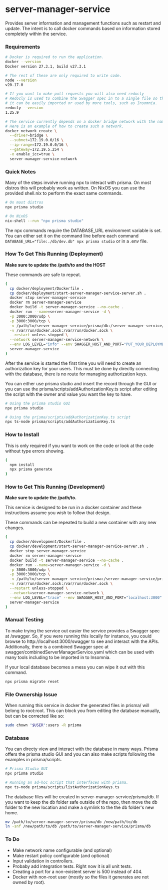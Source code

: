 # server-manager-service

Provides server information and management functions such as restart and update.
The intent is to call docker commands based on information stored completely within the service.

### Requirements

```sh
# Docker is required to run the application.
docker --version
Docker version 27.3.1, build v27.3.1

# The rest of these are only required to write code.
node --version
v20.17.0

# If you want to make pull requests you will also need redocly
# Redocly is used to combine the Swagger spec in to a single file so that
# it can be easily imported or used by more tools, such as Insomnia.
redocly --version
1.25.9

# The service currently depends on a docker bridge network with the name server-manager-service-network.
# Here is an example of how to create such a network.
docker network create \
  --driver=bridge \
  --subnet=172.19.0.0/16 \
  --ip-range=172.19.0.0/16 \
  --gateway=172.19.5.254 \
  -o enable_icc=true \
  server-manager-service-network
```

### Quick Notes

Many of the steps involve running npx to interact with prisma. On most distros this will probably work as written. On NixOS you can use the provided shell.nix to perform the exact same commands.

```sh
# On most distros
npx prisma studio

# On NixOS
nix-shell --run "npx prisma studio"
```

The npx commands require the DATABASE_URL environment variable is set. You can either set it on the command line before each command `DATABASE_URL="file:./db/dev.db" npx prisma studio` or in a .env file.

### How To Get This Running (Deployment)

**Make sure to update the /path/to and the HOST**

These commands are safe to repeat.

```sh
(
  cp docker/deployment/Dockerfile .
  cp docker/deployment/start-server-manager-service-server.sh .
  docker stop server-manager-service
  docker rm server-manager-service
  docker build -t server-manager-service --no-cache .
  docker run --name=server-manager-service -d \
  -p 3000:3000/udp \
  -p 3000:3000/tcp \
  -v /path/to/server-manager-service/prisma/db:/server-manager-service/prisma/db \
  -v /var/run/docker.sock:/var/run/docker.sock \
  --restart unless-stopped \
  --network server-manager-service-network \
  --env LOG_LEVEL="info" --env SWAGGER_HOST_AND_PORT="PUT_YOUR_DEPLOYMENT_HOST_IP" --env PORT="3000" --env DATABASE_URL="file:./db/dev.db" \
  server-manager-service
)
```

After the service is started the first time you will need to create an authorization key for your users. This must be done by directly connecting with the database, there is no route for managing authorization keys.

You can either use prisma studio and insert the record through the GUI or you can use the prisma/scripts/addAuthorizationKey.ts script after editing the script with the owner and value you want the key to have.

```sh
# Using the prisma studio GUI
npx prisma studio

# Using the prisma/scripts/addAuthorizationKey.ts script
npx ts-node prisma/scripts/addAuthorizationKey.ts
```

### How to Install

This is only required if you want to work on the code or look at the code without type errors showing.

```sh
(
  npm install
  npx prisma generate
)
```

### How to Get This Running (Development)

**Make sure to update the /path/to.**

This service is designed to be run in a docker container and these instructions assume you wish to follow that design.

These commands can be repeated to build a new container with any new changes.

```sh
(
  cp docker/development/Dockerfile .
  cp docker/development/start-server-manager-service-server.sh .
  docker stop server-manager-service
  docker rm server-manager-service
  docker build -t server-manager-service --no-cache .
  docker run --name=server-manager-service -d \
  -p 3000:3000/udp \
  -p 3000:3000/tcp \
  -v /path/to/server-manager-service/prisma:/server-manager-service/prisma \
  -v /var/run/docker.sock:/var/run/docker.sock \
  --restart unless-stopped \
  --network=server-manager-service-network \
  --env LOG_LEVEL="trace" --env SWAGGER_HOST_AND_PORT="localhost:3000" --env PORT="3000" --env DATABASE_URL="file:./db/dev.db" \
  server-manager-service
)
```

### Manual Testing

To make trying the service out easier the service provides a Swagger spec at /swagger. So, if you were running this locally for instance, you could browse to http://localhost:3000/swagger to see and interact with the APIs.
Additionally, there is a combined Swagger spec at swagger/combinedServerManagerService.yaml which can be used with many tools including to be imported in to Insomnia.

If your local database becomes a mess you can wipe it out with this command.

```sh
npx prisma migrate reset
```

### File Ownership Issue

When running this service in docker the generated files in prisma/ will belong to root:root. This can block you from editing the database manually, but can be corrected like so:

```sh
sudo chown "$USER":users -R prisma
```

### Database

You can directy view and interact with the database in many ways. Prisma offers the prisma studio GUI and you can also make scripts following the examples in prisma/scripts.

```sh
# Prisma Studio GUI
npx prisma studio

# Running an ad-hoc script that interfaces with prisma.
npx ts-node prisma/scripts/listAuthorizationKeys.ts
```

The database files will be created in server-manager-service/prisma/db.
If you want to keep the db folder safe outside of the repo, then move the db folder to the new location and make a symlink to the the db folder's new home.

```sh
mv /path/to/server-manager-server/prisma/db /new/path/to/db
ln -snf /new/path/to/db /path/to/server-manager-service/prisma/db
```

### To Do

- Make network name configurable (and optional)
- Make restart policy configurable (and optional)
- Input validation in controllers.
- Probaby add integration tests. Right now it is all unit tests.
- Creating a port for a non-existent server is 500 instead of 404.
- Docker with non-root user (mostly so the files it generates are not owned by root).
